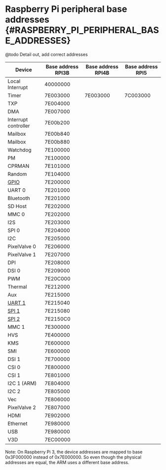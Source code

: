 # Raspberry Pi peripheral base addresses {#RASPBERRY_PI_PERIPHERAL_BASE_ADDRESSES}

@todo Detail out, add correct addresses

| Device                                | Base address RPI3B | Base address RPI4B | Base address RPI5 |
|---------------------------------------|--------------------|--------------------|-------------------|
| Local Interrupt                       | 40000000           |                    |                   |
| Timer                                 | 7E003000           | 7E003000           | 7C003000
| TXP                                   | 7E004000           |                    |                   |
| DMA                                   | 7E007000           |                    |                   |
| Interrupt controller                  | 7E00b200           |                    |                   |
| Mailbox                               | 7E00b840           |                    |                   |
| Mailbox                               | 7E00b880           |                    |                   |
| Watchdog                              | 7E100000           |                    |                   |
| PM                                    | 7E100000           |                    |                   |
| CPRMAN                                | 7E101000           |                    |                   |
| Random                                | 7E104000           |                    |                   |
| [GPIO](#RASPBERRY_PI_GPIO)            | 7E200000           |                    |                   |
| UART 0                                | 7E201000           |                    |                   |
| Bluetooth                             | 7E201000           |                    |                   |
| SD Host                               | 7E202000           |                    |                   |
| MMC 0                                 | 7E202000           |                    |                   |
| I2S                                   | 7E203000           |                    |                   |
| SPI 0                                 | 7E204000           |                    |                   |
| I2C                                   | 7E205000           |                    |                   |
| PixelValve 0                          | 7E206000           |                    |                   |
| PixelValve 1                          | 7E207000           |                    |                   |
| DPI                                   | 7E208000           |                    |                   |
| DSI 0                                 | 7E209000           |                    |                   |
| PWM                                   | 7E20C000           |                    |                   |
| Thermal                               | 7E212000           |                    |                   |
| Aux                                   | 7E215000           |                    |                   |
| [UART 1](#RASPBERRY_PI_UART1)         | 7E215040           |                    |                   |
| [SPI 1](#RASPBERRY_PI_SPI0)           | 7E215080           |                    |                   |
| [SPI 2](#RASPBERRY_PI_SPI1)           | 7E2150C0           |                    |                   |
| MMC 1                                 | 7E300000           |                    |                   |
| HVS                                   | 7E400000           |                    |                   |
| KMS                                   | 7E600000           |                    |                   |
| SMI                                   | 7E600000           |                    |                   |
| DSI 1                                 | 7E700000           |                    |                   |
| CSI 0                                 | 7E800000           |                    |                   |
| CSI 1                                 | 7E801000           |                    |                   |
| I2C 1 (ARM)                           | 7E804000           |                    |                   |
| I2C 2                                 | 7E805000           |                    |                   |
| Vec                                   | 7E806000           |                    |                   |
| PixelValve 2                          | 7E807000           |                    |                   |
| HDMI                                  | 7E902000           |                    |                   |
| Ethernet                              | 7E980000           |                    |                   |
| USB                                   | 7E980000           |                    |                   |
| V3D                                   | 7EC00000           |                    |                   |

Note: On Raspberry Pi 3, the device addresses are mapped to base 0x3F000000 instead of 0x7E000000. So even though the physical addresses are equal, the ARM uses a different base address.
